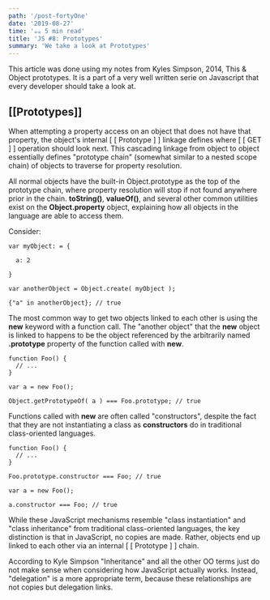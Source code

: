 ```yaml
---
path: '/post-fortyOne'
date: '2019-08-27'
time: '☕️☕️ 5 min read'
title: 'JS #8: Prototypes'
summary: 'We take a look at Prototypes'
---
```


This article was done using my notes from Kyles Simpson, 2014, This & Object prototypes. It is a part of a very well written serie on Javascript that every developer should take a look at.

## [[Prototypes]]

When attempting a property access on an object that does not have that property, the object's internal [ [ Prototype ] ] linkage defines where [ [ GET ] ] operation should look next. This cascading linkage from object to object essentially defines "prototype chain" (somewhat similar to a nested scope chain) of objects to traverse for property resolution.

All normal objects have the built-in Object.prototype as the top of the prototype chain, where property resolution will stop if not found anywhere prior in the chain. **toString()**, **valueOf()**, and several other common utilities exist on the **Object.property** object, explaining how all objects in the language are able to access them.

Consider:

```
var myObject: = {

  a: 2

}

var anotherObject = Object.create( myObject );

{"a" in anotherObject}; // true

```

The most common way to get two objects linked to each other is using the **new** keyword with a function call. The "another object" that the **new** object is linked to happens to be the object referenced by the arbitrarily named **.prototype** property of the function called with **new**.

```
function Foo() {
  // ...
}

var a = new Foo();

Object.getPrototypeOf( a ) === Foo.prototype; // true

```

Functions called with **new** are often called "constructors", despite the fact that they are not instantiating a class as **constructors** do in traditional class-oriented languages.

```
function Foo() {
  // ...
}

Foo.prototype.constructor === Foo; // true

var a = new Foo();

a.constructor === Foo; // true

```

While these JavaScript mechanisms resemble "class instantiation" and "class inheritance" from traditional class-oriented languages, the key distinction is that in JavaScript, no copies are made. Rather, objects end up linked to each other via an internal [ [ Prototype ] ] chain.

According to Kyle Simpson "Inheritance" and all the other OO terms just do not make sense when considering how JavaScript actually works. Instead, "delegation" is a more appropriate term, because these relationships are not copies but delegation links.
